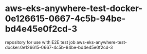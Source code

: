 # aws-eks-anywhere-test-docker-0e126615-0667-4c5b-94be-bd4e45e0f2cd-3
repository for use with E2E test job aws-eks-anywhere-test-docker:0e126615-0667-4c5b-94be-bd4e45e0f2cd-3
